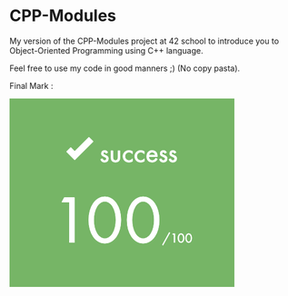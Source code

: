 # CPP-Modules

My version of the CPP-Modules project at 42 school to introduce you to Object-Oriented Programming using C++ language.

Feel free to use my code in good manners ;) (No copy pasta).

Final Mark :

![alt text](https://github.com/EniddeallA/CPP-Modules/blob/master/success.png)
